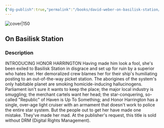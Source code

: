 ```yaml
---
{"dg-publish":true,"permalink":"/books/david-weber-on-basilisk-station/","title":"\"On Basilisk Station\"","tags":["science-fiction"]}
---
```




![cover|150](http://books.google.com/books/content?id=uH10CwAAQBAJ&printsec=frontcover&img=1&zoom=1&edge=curl&source=gbs_api)

## On Basilisk Station

### Description

INTRODUCING HONOR HARRINGTON Having made him look a fool, she's been exiled to Basilisk Station in disgrace and set up for ruin by a superior who hates her. Her demoralized crew blames her for their ship's humiliating posting to an out-of-the-way picket station. The aborigines of the system's only habitable planet are smoking homicide-inducing hallucinogens. Parliament isn't sure it wants to keep the place; the major local industry is smuggling; the merchant cartels want her head; the star-conquering, so-called "Republic" of Haven is Up To Something; and Honor Harrington has a single, over-age light cruiser with an armament that doesn't work to police the entire star system. But the people out to get her have made one mistake. They've made her mad. At the publisher's request, this title is sold without DRM (Digital Rights Management).
```